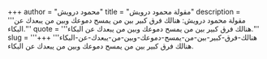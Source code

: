 +++
author = "محمود درويش"
title = "مقولة محمود درويش"
description = '''مقولة محمود درويش: هنالك فرق كبير بين من يمسح دموعك وبين من يبعدك عن البكاء.'''
quote = '''هنالك فرق كبير بين من يمسح دموعك وبين من يبعدك عن البكاء.'''
slug = '''هنالك-فرق-كبير-بين-من-يمسح-دموعك-وبين-من-يبعدك-عن-البكاء'''
+++
هنالك فرق كبير بين من يمسح دموعك وبين من يبعدك عن البكاء.
